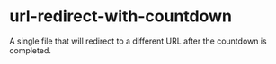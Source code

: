 # url-redirect-with-countdown
A single file that will redirect to a different URL after the countdown is completed.
